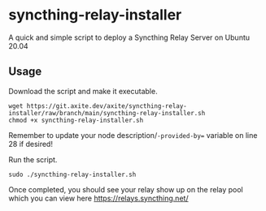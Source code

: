 # syncthing-relay-installer
A quick and simple script to deploy a Syncthing Relay Server on Ubuntu 20.04

## Usage
Download the script and make it executable.
```
wget https://git.axite.dev/axite/syncthing-relay-installer/raw/branch/main/syncthing-relay-installer.sh
chmod +x syncthing-relay-installer.sh
```


Remember to update your node description/`-provided-by=` variable on line 28 if desired!


Run the script.
```
sudo ./syncthing-relay-installer.sh
```


Once completed, you should see your relay show up on the relay pool which you can view here https://relays.syncthing.net/
